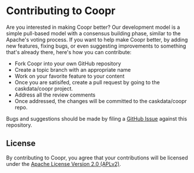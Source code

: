 # Contributing to Coopr

Are you interested in making Coopr better? Our development model is a simple
pull-based model with a consensus building phase, similar to the Apache's voting process.
If you want to help make Coopr better, by adding new features, fixing bugs, or
even suggesting improvements to something that's already there, here's how you can
contribute:

 * Fork Coopr into your own GitHub repository
 * Create a topic branch with an appropriate name
 * Work on your favorite feature to your content
 * Once you are satisifed, create a pull request by going to the caskdata/coopr project.
 * Address all the review comments
 * Once addressed, the changes will be committed to the caskdata/coopr repo.

Bugs and suggestions should be made by filing a [GitHub Issue](https://github.com/caskdata/coopr/issues)
against this repository.

## License

By contributing to Coopr, you agree that your contributions will be licensed under the
[Apache License Version 2.0 (APLv2)](LICENSE).

